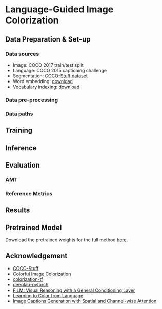 # Language-Guided Image Colorization

## Data Preparation & Set-up
### Data sources
* Image: COCO 2017 train/test split
* Language: COCO 2015 captioning challenge
* Segmentation: [COCO-Stuff dataset](https://github.com/nightrome/cocostuff)
* Word embedding: [download]()
* Vocabulary indexing: [download](https://drive.google.com/open?id=1lHcJkbuNgrTU8zWw1DNbJhSMeGBg8n4x)
### Data pre-processing

### Data paths
## Training
## Inference
## Evaluation
### AMT
### Reference Metrics
## Results

## Pretrained Model
Download the pretrained weights for the full method [here](https://drive.google.com/open?id=1LGqmmiUok_Gwhvq0z5DYClOalLigMQQG).

## Acknowledgement
* [COCO-Stuff](https://github.com/nightrome/cocostuff)
* [Colorful Image Colorization](https://github.com/richzhang/colorization)
* [colorization-tf](https://github.com/nilboy/colorization-tf)
* [deeplab-pytorch](https://github.com/kazuto1011/deeplab-pytorch)
* [FiLM: Visual Reasoning with a General Conditioning Layer](https://github.com/ethanjperez/film)
* [Learning to Color from Language](https://github.com/superhans/colorfromlanguage)
* [Image Captions Generation with Spatial and Channel-wise Attention](https://github.com/zjuchenlong/sca-cnn.cvpr17)
